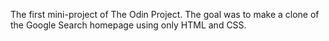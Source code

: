 The first mini-project of The Odin Project. The goal was to make a clone of the Google Search homepage using only HTML and CSS.
